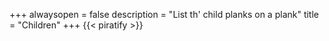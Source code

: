 +++
alwaysopen = false
description = "List th' child planks on a plank"
title = "Children"
+++
{{< piratify >}}
